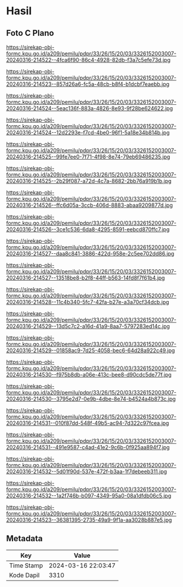 # Hasil

## Foto C Plano

https://sirekap-obj-formc.kpu.go.id/a209/pemilu/pdpr/33/26/15/20/03/3326152003007-20240316-214522--4fca6f90-86c4-4928-82db-f3a7c5efe73d.jpg

https://sirekap-obj-formc.kpu.go.id/a209/pemilu/pdpr/33/26/15/20/03/3326152003007-20240316-214523--857d26a6-fc5a-48cb-b8f4-b1dcbf7eaebb.jpg

https://sirekap-obj-formc.kpu.go.id/a209/pemilu/pdpr/33/26/15/20/03/3326152003007-20240316-214524--5eac136f-883a-4826-8e93-9f28be624622.jpg

https://sirekap-obj-formc.kpu.go.id/a209/pemilu/pdpr/33/26/15/20/03/3326152003007-20240316-214524--12d2293e-f7cd-4be0-96f1-5a18e34b814b.jpg

https://sirekap-obj-formc.kpu.go.id/a209/pemilu/pdpr/33/26/15/20/03/3326152003007-20240316-214525--99fe7ee0-7f71-4f98-8e74-79eb69486235.jpg

https://sirekap-obj-formc.kpu.go.id/a209/pemilu/pdpr/33/26/15/20/03/3326152003007-20240316-214525--2b29f087-a72d-4c7a-8682-2bb76a919b1b.jpg

https://sirekap-obj-formc.kpu.go.id/a209/pemilu/pdpr/33/26/15/20/03/3326152003007-20240316-214526--ffc6d05a-3ccb-406d-8883-abaa9209877d.jpg

https://sirekap-obj-formc.kpu.go.id/a209/pemilu/pdpr/33/26/15/20/03/3326152003007-20240316-214526--3ce1c536-6da8-4295-8591-eebcd870ffc7.jpg

https://sirekap-obj-formc.kpu.go.id/a209/pemilu/pdpr/33/26/15/20/03/3326152003007-20240316-214527--daa8c841-3886-422d-958e-2c5ee702dd86.jpg

https://sirekap-obj-formc.kpu.go.id/a209/pemilu/pdpr/33/26/15/20/03/3326152003007-20240316-214527--13518be8-b2f8-44ff-b563-14fd8f7f61b4.jpg

https://sirekap-obj-formc.kpu.go.id/a209/pemilu/pdpr/33/26/15/20/03/3326152003007-20240316-214528--11c4b340-5fc7-42fa-b27e-a3a70cf34dcb.jpg

https://sirekap-obj-formc.kpu.go.id/a209/pemilu/pdpr/33/26/15/20/03/3326152003007-20240316-214529--13d5c7c2-a16d-41a9-8aa7-5797283ed14c.jpg

https://sirekap-obj-formc.kpu.go.id/a209/pemilu/pdpr/33/26/15/20/03/3326152003007-20240316-214529--01858ac9-7d25-4058-bec6-64d28a922c49.jpg

https://sirekap-obj-formc.kpu.go.id/a209/pemilu/pdpr/33/26/15/20/03/3326152003007-20240316-214530--f975b8db-a06e-413c-bee8-d90cdc5de77f.jpg

https://sirekap-obj-formc.kpu.go.id/a209/pemilu/pdpr/33/26/15/20/03/3326152003007-20240316-214530--3795e2d7-0e9b-4dbe-8e74-b4524a4b873c.jpg

https://sirekap-obj-formc.kpu.go.id/a209/pemilu/pdpr/33/26/15/20/03/3326152003007-20240316-214531--010f87dd-548f-49b5-ac94-7d322c97fcea.jpg

https://sirekap-obj-formc.kpu.go.id/a209/pemilu/pdpr/33/26/15/20/03/3326152003007-20240316-214531--491e9587-c4ad-41e2-9c6b-0f925aa894f7.jpg

https://sirekap-obj-formc.kpu.go.id/a209/pemilu/pdpr/33/26/15/20/03/3326152003007-20240316-214532--5d01f90d-537e-472f-b3aa-1f7debeeb311.jpg

https://sirekap-obj-formc.kpu.go.id/a209/pemilu/pdpr/33/26/15/20/03/3326152003007-20240316-214532--1a2f746b-b097-4349-95a0-08a1dfdb06c5.jpg

https://sirekap-obj-formc.kpu.go.id/a209/pemilu/pdpr/33/26/15/20/03/3326152003007-20240316-214523--36381395-2735-49a9-9f1a-aa3028b887e5.jpg


## Metadata

| Key        | Value               |
| ---------- | ------------------- |
| Time Stamp | 2024-03-16 22:03:47 |
| Kode Dapil | 3310                |



